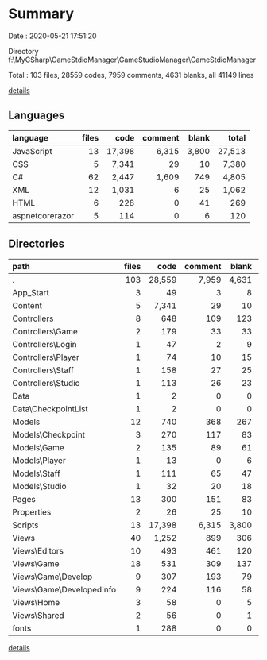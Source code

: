 # Summary

Date : 2020-05-21 17:51:20

Directory f:\MyCSharp\GameStdioManager\GameStudioManager\GameStdioManager

Total : 103 files,  28559 codes, 7959 comments, 4631 blanks, all 41149 lines

[details](details.md)

## Languages
| language | files | code | comment | blank | total |
| :--- | ---: | ---: | ---: | ---: | ---: |
| JavaScript | 13 | 17,398 | 6,315 | 3,800 | 27,513 |
| CSS | 5 | 7,341 | 29 | 10 | 7,380 |
| C# | 62 | 2,447 | 1,609 | 749 | 4,805 |
| XML | 12 | 1,031 | 6 | 25 | 1,062 |
| HTML | 6 | 228 | 0 | 41 | 269 |
| aspnetcorerazor | 5 | 114 | 0 | 6 | 120 |

## Directories
| path | files | code | comment | blank | total |
| :--- | ---: | ---: | ---: | ---: | ---: |
| . | 103 | 28,559 | 7,959 | 4,631 | 41,149 |
| App_Start | 3 | 49 | 3 | 8 | 60 |
| Content | 5 | 7,341 | 29 | 10 | 7,380 |
| Controllers | 8 | 648 | 109 | 123 | 880 |
| Controllers\Game | 2 | 179 | 33 | 33 | 245 |
| Controllers\Login | 1 | 47 | 2 | 9 | 58 |
| Controllers\Player | 1 | 74 | 10 | 15 | 99 |
| Controllers\Staff | 1 | 158 | 27 | 25 | 210 |
| Controllers\Studio | 1 | 113 | 26 | 23 | 162 |
| Data | 1 | 2 | 0 | 0 | 2 |
| Data\CheckpointList | 1 | 2 | 0 | 0 | 2 |
| Models | 12 | 740 | 368 | 267 | 1,375 |
| Models\Checkpoint | 3 | 270 | 117 | 83 | 470 |
| Models\Game | 2 | 135 | 89 | 61 | 285 |
| Models\Player | 1 | 13 | 0 | 6 | 19 |
| Models\Staff | 1 | 111 | 65 | 47 | 223 |
| Models\Studio | 1 | 32 | 20 | 18 | 70 |
| Pages | 13 | 300 | 151 | 83 | 534 |
| Properties | 2 | 26 | 25 | 10 | 61 |
| Scripts | 13 | 17,398 | 6,315 | 3,800 | 27,513 |
| Views | 40 | 1,252 | 899 | 306 | 2,457 |
| Views\Editors | 10 | 493 | 461 | 120 | 1,074 |
| Views\Game | 18 | 531 | 309 | 137 | 977 |
| Views\Game\Develop | 9 | 307 | 193 | 79 | 579 |
| Views\Game\DevelopedInfo | 9 | 224 | 116 | 58 | 398 |
| Views\Home | 3 | 58 | 0 | 5 | 63 |
| Views\Shared | 2 | 56 | 0 | 1 | 57 |
| fonts | 1 | 288 | 0 | 0 | 288 |

[details](details.md)